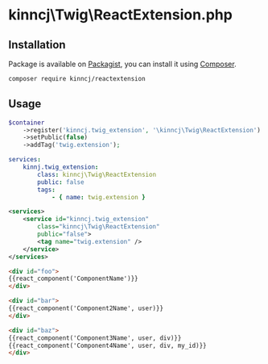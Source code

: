 # kinncj\Twig\ReactExtension.php

## Installation

Package is available on [Packagist](https://packagist.org/packages/kinncj/reactextension), you can install it
using [Composer](http://getcomposer.org).

```bash
composer require kinncj/reactextension
```

## Usage

```php
$container
    ->register('kinncj.twig_extension', '\kinncj\Twig\ReactExtension')
    ->setPublic(false)
    ->addTag('twig.extension');
```

```yml
services:
    kinnj.twig_extension:
        class: kinncj\Twig\ReactExtension
        public: false
        tags:
            - { name: twig.extension }
```

```xml
<services>
    <service id="kinncj.twig_extension"
        class="kinncj\Twig\ReactExtension"
        public="false">
        <tag name="twig.extension" />
    </service>
</services>
```

```html
<div id="foo">
{{react_component('ComponentName')}}
</div>

<div id="bar">
{{react_component('Component2Name', user)}}
</div>

<div id="baz">
{{react_component('Component3Name', user, div)}}
{{react_component('Component4Name', user, div, my_id)}}
</div>

```
